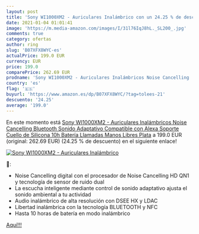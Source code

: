 ```yaml
---
layout: post
title: 'Sony WI1000XM2 - Auriculares Inalámbrico con un 24.25 % de descuento'
date: 2021-01-04 01:01:41
image: 'https://m.media-amazon.com/images/I/31l76IqJ8hL._SL200_.jpg'
comments: true
category: ofertas
author: ring
slug: 'B07XFX8WYC-es'
actualPrice: 199.0 EUR
currency: EUR
price: 199.0
comparePrice: 262.69 EUR
prodname: 'Sony WI1000XM2 - Auriculares Inalámbricos Noise Cancelling  Bluetooth  Sonido Adaptativo  Compatible con Alexa  Soporte Cuello de Silicona  10h Batería  Llamadas Manos Libres   Plata'
country: 'es'
flag: '🇪🇸'
buyurl: 'https://www.amazon.es/dp/B07XFX8WYC/?tag=tolees-21'
descuento: '24.25'
average: '199.0'
---
```


En este momento está [Sony WI1000XM2 - Auriculares Inalámbricos Noise Cancelling  Bluetooth  Sonido Adaptativo  Compatible con Alexa  Soporte Cuello de Silicona  10h Batería  Llamadas Manos Libres   Plata](https://www.amazon.es/dp/B07XFX8WYC/?tag=tolees-21) a 199.0 EUR (original: 262.69 EUR) (24.25 %  de descuento) en el siguiente enlace!

[![Sony WI1000XM2 - Auriculares Inalámbrico](https://m.media-amazon.com/images/I/31l76IqJ8hL._SL200_.jpg)](https://www.amazon.es/dp/B07XFX8WYC/?tag=tolees-21)

🔎:

- Noise Cancelling digital con el procesador de Noise Cancelling HD QN1 y tecnología de sensor de ruido dual
- La escucha inteligente mediante control de sonido adaptativo ajusta el sonido ambiental a tu actividad
- Audio inalámbrico de alta resolución con DSEE HX y LDAC
- Libertad inalámbrica con la tecnología BLUETOOTH y NFC
- Hasta 10 horas de batería en modo inalámbrico

[Aquí!!!](https://www.amazon.es/dp/B07XFX8WYC/?tag=tolees-21)
